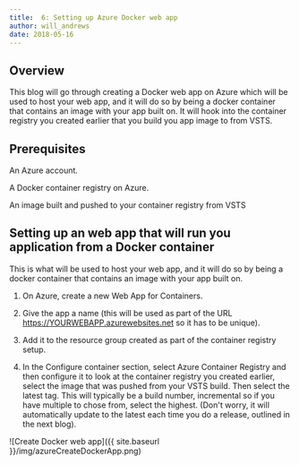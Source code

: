 ```yaml
---
title:  6: Setting up Azure Docker web app
author: will_andrews
date: 2018-05-16
--- 
```


## Overview
This blog will go through creating a Docker web app on Azure which will be used to host your web app, and it will do so by being a docker container that contains an image with your app built on. It will hook into the container registry you created earlier that you build you app image to from VSTS.

## Prerequisites

An Azure account.

A Docker container registry on Azure.

An image built and pushed to your container registry from VSTS

## Setting up an web app that will run you application from a Docker container

This is what will be used to host your web app, and it will do so by being a docker container that contains an image with your app built on.

1) On Azure, create a new Web App for Containers.

2) Give the app a name (this will be used as part of the URL https://YOURWEBAPP.azurewebsites.net so it has to be unique).

3) Add it to the resource group created as part of the container registry setup.

4) In the Configure container section, select Azure Container Registry and then configure it to look at the container registry you created earlier, select the image that was pushed from your VSTS build. Then select the latest tag. This will typically be a build number, incremental so if you have multiple to chose from, select the highest. (Don't worry, it will automatically update to the latest each time you do a release, outlined in the next blog).

![Create Docker web app]({{ site.baseurl }}/img/azureCreateDockerApp.png)